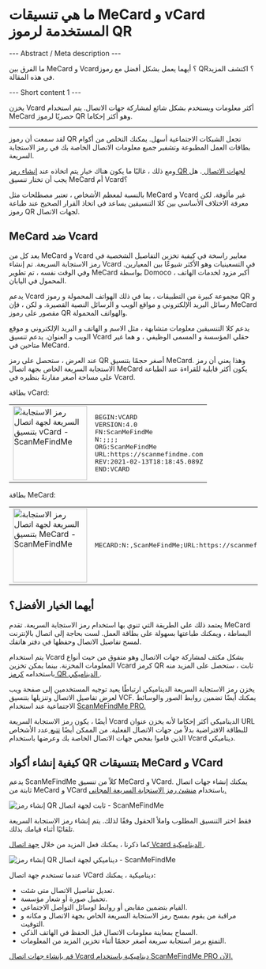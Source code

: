<h1>ما هي تنسيقات MeCard و vCard المستخدمة لرموز QR</h1>

--- Abstract / Meta description ---

ما الفرق بين MeCard و Vcard؟ أيهما يعمل بشكل أفضل مع رموز QR؟ اكتشف المزيد فى هذه المقالة.

--- Short content 1 ---

يخزن Vcard أكثر معلومات ويستخدم بشكل شائع لمشاركة جهات الاتصال. يتم استخدام MeCard حصريًا لرموز QR وهو أكثر إحكاما.

----------

<p> لقد سمعت أن رموز QR تجعل الشبكات الاجتماعية أسهل. يمكنك التخلص من أكوام بطاقات العمل المطبوعة وتشفير جميع معلومات الاتصال الخاصة بك في رمز الاستجابة السريعة. </p>

<p> ومع ذلك ، غالبًا ما يكون هناك خيار يتم اتخاذه عند <a href="#static:contact"> إنشاء رمز QR لجهات الاتصال </a>. هل يجب أن تختار تنسيق MeCard أم Vcard؟ </p>

<p> بالنسبة لمعظم الأشخاص ، تعتبر مصطلحات مثل MeCard و Vcard غير مألوفة. لكن معرفة الاختلاف الأساسي بين كلا التنسيقين يساعد في اتخاذ القرار الصحيح عند طباعة رموز QR لجهات الاتصال. </p>

<h2> MeCard ضد Vcard </h2>

<p> يعد كل من MeCard و Vcard معايير راسخة في كيفية تخزين التفاصيل الشخصية في رمز الاستجابة السريعة. تم إنشاء Vcard في التسعينيات وهو الأكثر شيوعًا بين المعيارين. وفي الوقت نفسه ، تم تطوير MeCard بواسطة Domoco ، أكبر مزود لخدمات الهاتف المحمول في اليابان. </p>

<p> يدعم Vcard مجموعة كبيرة من التطبيقات ، بما في ذلك الهواتف المحمولة و رموز QR و رسائل البريد الإلكتروني و مواقع الويب و الرسائل النصية القصيرة. و لكن ، فإن MeCard مقصور على رموز QR والهواتف المحمولة. </p>

<p> يدعم كلا التنسيقين معلومات متشابهة ، مثل الاسم و الهاتف و البريد الإلكتروني و موقع الويب و العنوان. يدعم تنسيق Vcard حقلي المؤسسة و المسمى الوظيفي ، و هما غير متاحين في MeCard. </p>

<p> عند العرض ، ستحصل على رمز QR أصغر حجمًا بتنسيق MeCard. وهذا يعني أن رمز الاستجابة السريعة الخاص بجهة اتصال MeCard يكون أكثر قابلية للقراءة عند الطباعة على مساحة أصغر مقارنةً بنظيره في Vcard. </p>

<p> بطاقة vCard: </p>

<table>
    <tr><td><img src="https://media.scanmefindme.com/blog/about_contactformats/files/img 1 - qr vcard.png" width="150" height="150"
        alt="رمز الاستجابة السريعة لجهة اتصال بتنسيق vCard - ScanMeFindMe">
    </td>
        <td class="notranslate">
<pre>BEGIN:VCARD
VERSION:4.0
FN:ScanMeFindMe
N:;;;;
ORG:ScanMeFindMe
URL:https://scanmefindme.com
REV:2021-02-13T18:18:45.089Z
END:VCARD</pre>
        </td>
    </tr></table>

<p></p>

<p> بطاقة MeCard: </p>

<table>
    <tr><td><img src="https://media.scanmefindme.com/blog/about_contactformats/files/img 2 - mecard.png" width="150" height="150"
            alt="رمز الاستجابة السريعة لجهة اتصال بتنسيق MeCard - ScanMeFindMe"></td>
        <td class="notranslate">
            <pre>MECARD:N:,ScanMeFindMe;URL:https://scanmefindme.com;;</pre>
        </td>
    </tr>
</table>

<h2> أيهما الخيار الأفضل؟ </h2>

<p> يعتمد ذلك على الطريقة التي تنوي بها استخدام رمز الاستجابة السريعة. تقدم MeCard البساطة ، ويمكنك طباعتها بسهولة على بطاقة العمل. لست بحاجة إلى اتصال بالإنترنت لمسح تفاصيل الاتصال وحفظها في دفتر هاتفك. </p>

<p> يتم استخدام Vcard بشكل مكثف لمشاركة جهات الاتصال وهو متفوق من حيث أنواع المعلومات المخزنة. بينما يمكن تخزين Vcard كرمز QR ثابت ، ستحصل على المزيد منه باستخدامه <a href="#article:about_dynamic_contact" title="Dynamic QR code for contact card"> كرمز QR الديناميكي </a> . </p>

<p> يخزن رمز الاستجابة السريعة الديناميكي ارتباطًا يعيد توجيه المستخدمين إلى صفحة ويب لعرض تفاصيل الاتصال وتنزيلها بتنسيق VCF. يمكنك أيضًا تضمين روابط الصور والوسائط الاجتماعية عند استخدام <a href="#pro"> ScanMeFindMe PRO. </a> </p>

<p> أيضًا ، يكون رمز الاستجابة السريعة Vcard الديناميكي أكثر إحكاما لأنه يخزن عنوان URL للبطاقة الافتراضية بدلاً من جهات الاتصال الفعلية. من الممكن أيضًا <a href="#article:about_statistics" title="Track QR code scans"> تتبع </a> عدد الأشخاص الذين قاموا بفحص جهات الاتصال الخاصة بك وعرضها باستخدام Vcard ديناميكي. </p>

<h2> كيفية إنشاء أكواد QR بتنسيقات MeCard و VCard </h2>

<p> يدعم ScanMeFindMe كلاً من تنسيق MeCard و VCard. يمكنك إنشاء جهات اتصال ثابتة من MeCard و VCard باستخدام <a href="#static:contact"> منشئ رمز الاستجابة السريعة المجاني. </a> </p>

<p class="imageholder">
    <img src="https://media.scanmefindme.com/blog/about_contactformats/files/img 3 - create a qr code for contact.png"
        alt="إنشاء رمز QR ثابت لجهة اتصال - ScanMeFindMe">
</p>

<p> فقط اختر التنسيق المطلوب واملأ الحقول وفقًا لذلك. يتم إنشاء رمز الاستجابة السريعة تلقائيًا أثناء قيامك بذلك. </p>

<p> كما ذكرنا ، يمكنك فعل المزيد من خلال <a href="#article:about_dynamic_contact"> جهة اتصال Vcard الديناميكية </a>. </p>

<p class="imageholder">
    <img src="https://media.scanmefindme.com/blog/about_contactformats/files/img 4 - contact card.png"
        alt="إنشاء رمز QR ديناميكي لجهة اتصال - ScanMeFindMe">
</p>

<p> عندما تستخدم جهة اتصال VCard ديناميكية ، يمكنك: </p>

<ul>
    <li> تعديل تفاصيل الاتصال متى شئت. </li>
    <li> تحميل صورة أو شعار مؤسسة. </li>
    <li> القيام بتضمين مقابض أو روابط لوسائل التواصل الاجتماعي. </li>
    <li> مراقبة من يقوم بمسح رمز الاستجابة السريعة الخاص بجهة الاتصال و مكانه و التوقيت. </li>
    <li> السماح بمعاينة معلومات الاتصال قبل الحفظ في الهاتف الذكي. </li>
    <li> التمتع برمز استجابة سريعة أصغر حجمًا أثناء تخزين المزيد من المعلومات. </li>
</ul>

<p> <a href="#pro"> قم بإنشاء جهات اتصال Vcard ديناميكية باستخدام ScanMeFindMe PRO الآن. </a> </p>
